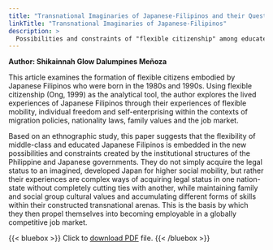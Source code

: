 ```yaml
---
title: "Transnational Imaginaries of Japanese-Filipinos and their Quest for Flexible Citizenship"
linkTitle: "Transnational Imaginaries of Japanese-Filipinos"
description: >
  Possibilities and constraints of "flexible citizenship" among educated Japanese-Filipinos
---
```

**Author: Shikainnah Glow Dalumpines Meñoza**

This article examines the formation of flexible citizens embodied by Japanese Filipinos who were born in the 1980s and 1990s. Using flexible citizenship (Ong, 1999) as the analytical tool, the author explores the lived experiences of Japanese Filipinos through their experiences of flexible mobility, individual freedom and self-enterprising within the contexts of migration policies, nationality laws, family values and the job market.

Based on an ethnographic study, this paper suggests that the flexibility of middle-class and educated Japanese Filipinos is embedded in the new possibilities and constraints created by the institutional structures of the Philippine and Japanese governments. They do not simply acquire the legal status to an imagined, developed Japan for higher social mobility, but rather their experiences are complex ways of acquiring legal status in one nation-state without completely cutting ties with another, while maintaining family and social group cultural values and accumulating different forms of skills within their constructed transnational arenas. This is the basis by which they then propel themselves into becoming employable in a globally competitive job market.

{{< bluebox >}}
Click to [download PDF](https://timog.org/pdf/japanese-filipinos-and-their-quest-for-flexible-citizenship.pdf) file.
{{< /bluebox >}}

